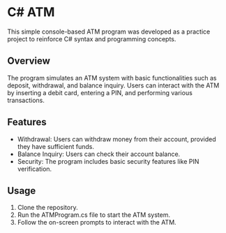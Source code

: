 # C# ATM 
This simple console-based ATM program was developed as a practice project to reinforce C# syntax and programming concepts.

## Overview
The program simulates an ATM system with basic functionalities such as deposit, withdrawal, and balance inquiry. Users can interact with the ATM by inserting a debit card, entering a PIN, and performing various transactions.

## Features
- Withdrawal: Users can withdraw money from their account, provided they have sufficient funds.
- Balance Inquiry: Users can check their account balance.
- Security: The program includes basic security features like PIN verification.

## Usage
1. Clone the repository.
2. Run the ATMProgram.cs file to start the ATM system.
3. Follow the on-screen prompts to interact with the ATM.